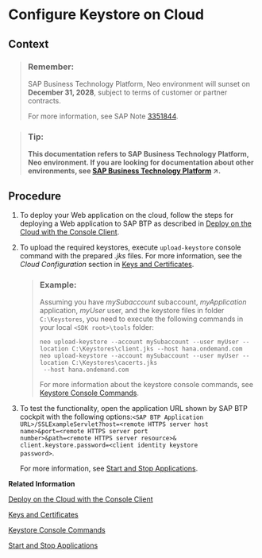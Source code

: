 <!-- loiob3ffae761a984f5f8d629d0faaa9d032 -->

# Configure Keystore on Cloud



## Context

> ### Remember:  
> SAP Business Technology Platform, Neo environment will sunset on **December 31, 2028**, subject to terms of customer or partner contracts.
> 
> For more information, see SAP Note [3351844](https://me.sap.com/notes/3351844).

> ### Tip:  
> **This documentation refers to SAP Business Technology Platform, Neo environment. If you are looking for documentation about other environments, see [SAP Business Technology Platform](https://help.sap.com/viewer/65de2977205c403bbc107264b8eccf4b/Cloud/en-US/6a2c1ab5a31b4ed9a2ce17a5329e1dd8.html "SAP Business Technology Platform (SAP BTP) is an integrated offering comprised of the following technology portfolios: application development; process automation; integration; data, analytics, and enterprise planning; artificial intelligence. The platform offers users the ability to turn data into business value, compose end-to-end business processes, connect entire IT landscapes, and personalize, build and extend SAP applications. This reduces the overall total cost of ownership maintaining SAP landscapes and third-party software across end-to-end business processes.") :arrow_upper_right:.**



<a name="loiob3ffae761a984f5f8d629d0faaa9d032__steps_msd_tq1_xj"/>

## Procedure

1.  To deploy your Web application on the cloud, follow the steps for deploying a Web application to SAP BTP as described in [Deploy on the Cloud with the Console Client](../30-development-neo/deploy-on-the-cloud-with-the-console-client-030863c.md).

2.  To upload the required keystores, execute `upload-keystore` console command with the prepared *.jks* files. For more information, see the *Cloud Configuration* section in [Keys and Certificates](keys-and-certificates-3735938.md).

    > ### Example:  
    > Assuming you have *mySubaccount* subaccount, *myApplication* application, *myUser* user, and the keystore files in folder `C:\Keystores`, you need to execute the following commands in your local `<SDK root>\tools` folder:
    > 
    > ```
    > neo upload-keystore --account mySubaccount --user myUser --location C:\Keystores\client.jks --host hana.ondemand.com
    > neo upload-keystore --account mySubaccount --user myUser --location C:\Keystores\cacerts.jks
    >  --host hana.ondemand.com
    > ```
    > 
    > For more information about the keystore console commands, see [Keystore Console Commands](keystore-console-commands-20b6fbd.md).

3.  To test the functionality, open the application URL shown by SAP BTP cockpit with the following options:<code>&lt;SAP BTP Application URL&gt;/SSLExampleServlet?host=&lt;remote HTTPS server host name&gt;&amp;port=&lt;remote HTTPS server port number&gt;&amp;path=&lt;remote HTTPS server resource&gt;&amp; client.keystore.password=&lt;client identity keystore password&gt;</code>.

    For more information, see [Start and Stop Applications](../50-administration-and-ops-neo/start-and-stop-applications-7612f03.md).


**Related Information**  


[Deploy on the Cloud with the Console Client](../30-development-neo/deploy-on-the-cloud-with-the-console-client-030863c.md "Deploying an application publishes it to SAP BTP. During deploy, you can define various specifics of the deployed application using the deploy command optional parameters.")

[Keys and Certificates](keys-and-certificates-3735938.md)

[Keystore Console Commands](keystore-console-commands-20b6fbd.md)

[Start and Stop Applications](../50-administration-and-ops-neo/start-and-stop-applications-7612f03.md "You can directly start, stop, and undeploy applications, as well as start, stop, and disable individual application processes.")

